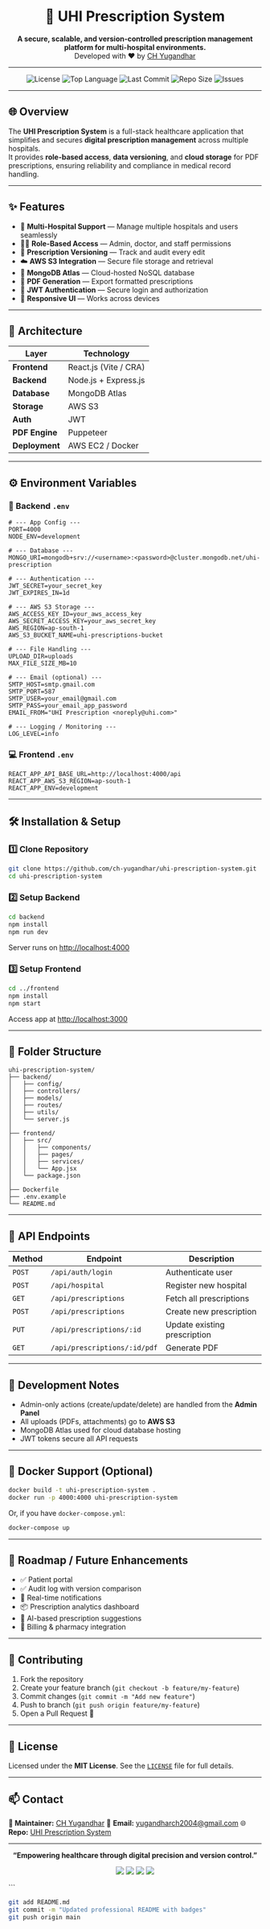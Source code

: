

<h1 align="center">🏥 UHI Prescription System</h1>

<p align="center">
  <b>A secure, scalable, and version-controlled prescription management platform for multi-hospital environments.</b><br/>
  Developed with ❤️ by <a href="https://github.com/ch-yugandhar">CH Yugandhar</a>
</p>

---

<p align="center">
  <!-- Shields.io badges -->
  <img src="https://img.shields.io/github/license/ch-yugandhar/uhi-prescription-system?style=for-the-badge" alt="License">
  <img src="https://img.shields.io/github/languages/top/ch-yugandhar/uhi-prescription-system?style=for-the-badge" alt="Top Language">
  <img src="https://img.shields.io/github/last-commit/ch-yugandhar/uhi-prescription-system?style=for-the-badge" alt="Last Commit">
  <img src="https://img.shields.io/github/repo-size/ch-yugandhar/uhi-prescription-system?style=for-the-badge" alt="Repo Size">
  <img src="https://img.shields.io/github/issues/ch-yugandhar/uhi-prescription-system?style=for-the-badge" alt="Issues">
</p>

---

## 🌐 Overview

The **UHI Prescription System** is a full-stack healthcare application that simplifies and secures **digital prescription management** across multiple hospitals.  
It provides **role-based access**, **data versioning**, and **cloud storage** for PDF prescriptions, ensuring reliability and compliance in medical record handling.

---

## ✨ Features

- 🏥 **Multi-Hospital Support** — Manage multiple hospitals and users seamlessly  
- 👨‍⚕️ **Role-Based Access** — Admin, doctor, and staff permissions  
- 🧾 **Prescription Versioning** — Track and audit every edit  
- ☁️ **AWS S3 Integration** — Secure file storage and retrieval  
- 🧱 **MongoDB Atlas** — Cloud-hosted NoSQL database  
- 📄 **PDF Generation** — Export formatted prescriptions  
- 🔐 **JWT Authentication** — Secure login and authorization  
- 📱 **Responsive UI** — Works across devices  

---

## 🧠 Architecture

| Layer | Technology |
|-------|-------------|
| **Frontend** | React.js (Vite / CRA) |
| **Backend** | Node.js + Express.js |
| **Database** | MongoDB Atlas |
| **Storage** | AWS S3 |
| **Auth** | JWT |
| **PDF Engine** | Puppeteer |
| **Deployment** | AWS EC2 / Docker |

---

## ⚙️ Environment Variables

### 🧩 Backend `.env`
```env
# --- App Config ---
PORT=4000
NODE_ENV=development

# --- Database ---
MONGO_URI=mongodb+srv://<username>:<password>@cluster.mongodb.net/uhi-prescription

# --- Authentication ---
JWT_SECRET=your_secret_key
JWT_EXPIRES_IN=1d

# --- AWS S3 Storage ---
AWS_ACCESS_KEY_ID=your_aws_access_key
AWS_SECRET_ACCESS_KEY=your_aws_secret_key
AWS_REGION=ap-south-1
AWS_S3_BUCKET_NAME=uhi-prescriptions-bucket

# --- File Handling ---
UPLOAD_DIR=uploads
MAX_FILE_SIZE_MB=10

# --- Email (optional) ---
SMTP_HOST=smtp.gmail.com
SMTP_PORT=587
SMTP_USER=your_email@gmail.com
SMTP_PASS=your_email_app_password
EMAIL_FROM="UHI Prescription <noreply@uhi.com>"

# --- Logging / Monitoring ---
LOG_LEVEL=info
````

### 💻 Frontend `.env`

```env
REACT_APP_API_BASE_URL=http://localhost:4000/api
REACT_APP_AWS_S3_REGION=ap-south-1
REACT_APP_ENV=development
```

---

## 🛠️ Installation & Setup

### 1️⃣ Clone Repository

```bash
git clone https://github.com/ch-yugandhar/uhi-prescription-system.git
cd uhi-prescription-system
```

### 2️⃣ Setup Backend

```bash
cd backend
npm install
npm run dev
```

Server runs on [http://localhost:4000](http://localhost:4000)

### 3️⃣ Setup Frontend

```bash
cd ../frontend
npm install
npm start
```

Access app at [http://localhost:3000](http://localhost:3000)

---

## 📁 Folder Structure

```
uhi-prescription-system/
├── backend/
│   ├── config/
│   ├── controllers/
│   ├── models/
│   ├── routes/
│   ├── utils/
│   └── server.js
│
├── frontend/
│   ├── src/
│   │   ├── components/
│   │   ├── pages/
│   │   ├── services/
│   │   └── App.jsx
│   └── package.json
│
├── Dockerfile
├── .env.example
└── README.md
```

---

## 🔌 API Endpoints

| Method | Endpoint                     | Description                  |
| ------ | ---------------------------- | ---------------------------- |
| `POST` | `/api/auth/login`            | Authenticate user            |
| `POST` | `/api/hospital`              | Register new hospital        |
| `GET`  | `/api/prescriptions`         | Fetch all prescriptions      |
| `POST` | `/api/prescriptions`         | Create new prescription      |
| `PUT`  | `/api/prescriptions/:id`     | Update existing prescription |
| `GET`  | `/api/prescriptions/:id/pdf` | Generate PDF                 |

---

## 🧪 Development Notes

* Admin-only actions (create/update/delete) are handled from the **Admin Panel**
* All uploads (PDFs, attachments) go to **AWS S3**
* MongoDB Atlas used for cloud database hosting
* JWT tokens secure all API requests

---

## 🐳 Docker Support (Optional)

```bash
docker build -t uhi-prescription-system .
docker run -p 4000:4000 uhi-prescription-system
```

Or, if you have `docker-compose.yml`:

```bash
docker-compose up
```

---

## 🚧 Roadmap / Future Enhancements

* ✅ Patient portal
* ✅ Audit log with version comparison
* 🔄 Real-time notifications
* 📦 Prescription analytics dashboard
* 🧠 AI-based prescription suggestions
* 🧾 Billing & pharmacy integration

---

## 🤝 Contributing

1. Fork the repository
2. Create your feature branch (`git checkout -b feature/my-feature`)
3. Commit changes (`git commit -m "Add new feature"`)
4. Push to branch (`git push origin feature/my-feature`)
5. Open a Pull Request 🎉

---

## 📜 License

Licensed under the **MIT License**.
See the [`LICENSE`](LICENSE) file for full details.

---

## 📫 Contact

**👤 Maintainer:** [CH Yugandhar](https://github.com/ch-yugandhar)
📧 **Email:** [yugandharch2004@gmail.com](mailto:yugandharch2004@gmail.com)
🌐 **Repo:** [UHI Prescription System](https://github.com/ch-yugandhar/uhi-prescription-system)

---

<p align="center">
  <b>“Empowering healthcare through digital precision and version control.”</b>
</p>

<p align="center">
  <img src="https://img.shields.io/badge/Node.js-Backend-success?style=flat-square">
  <img src="https://img.shields.io/badge/React-Frontend-blue?style=flat-square">
  <img src="https://img.shields.io/badge/MongoDB-Atlas-green?style=flat-square">
  <img src="https://img.shields.io/badge/AWS-S3-orange?style=flat-square">
</p>
```


```bash
git add README.md
git commit -m "Updated professional README with badges"
git push origin main
```

